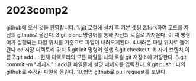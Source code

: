 # 2023comp2
github에 오신 것을 환영합니다.
1.git 로컬에 설치 후 기본 셋팅
2.fork하여 코드를 자신의 github로 옮긴다.
3.git clone 명령어를 통해 자신의 로컬로 가져온다. 이 때 명령어가 실행되는 파일 위치를 기준으로 파일이 내려오게된다. 
4.내려온 파일 위치로 들어간다 cd 저장 디렉토리 위치
5.git init 명령어 실행
6.git checkout -b 자기 브렌치 이름
7.git add . : 현재 디렉토리의 모든 파일을 나의 로컬 git 저장소에 저장한다. 
8.git commit -m "메세지" : add된 파일들에 설명 메세지를 입력한다. 
9.git push : 나의 github로 수정된 파일을 올린다. 
10.협업 github로 pull request를 보낸다. 

